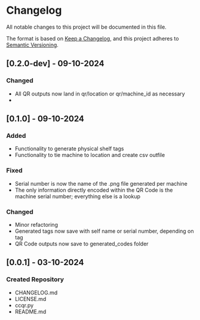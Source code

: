 # Changelog

All notable changes to this project will be documented in this file.

The format is based on [Keep a Changelog](https://keepachangelog.com/en/1.1.0/),
and this project adheres to [Semantic Versioning](https://semver.org/spec/v2.0.0.html).

## [0.2.0-dev] - 09-10-2024

### Changed

- All QR outputs now land in qr/location or qr/machine_id as necessary
-

## [0.1.0] - 09-10-2024

### Added

- Functionality to generate physical shelf tags
- Functionality to tie machine to location and create csv outfile

### Fixed

- Serial number is now the name of the .png file generated per machine
- The only information directly encoded within the QR Code is the machine serial number; everything else is a lookup

### Changed

- Minor refactoring
- Generated tags now save with self name or serial number, depending on tag
- QR Code outputs now save to generated_codes folder

## [0.0.1] - 03-10-2024

### Created Repository

- CHANGELOG.md
- LICENSE.md
- ccqr.py
- README.md
